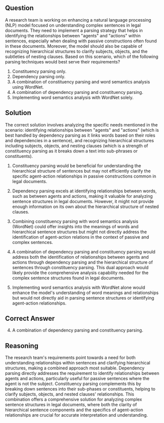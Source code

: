 ## Question
A research team is working on enhancing a natural language processing (NLP) model focused on understanding complex sentences in legal documents. They need to implement a parsing strategy that helps in identifying the relationships between "agents" and "actions" within sentences, especially when dealing with passive constructions often found in these documents. Moreover, the model should also be capable of recognizing hierarchical structures to clarify subjects, objects, and the subtleties of nesting clauses. Based on this scenario, which of the following parsing techniques would best serve their requirements?

1. Constituency parsing only.
2. Dependency parsing only.
3. A combination of constituency parsing and word semantics analysis using WordNet.
4. A combination of dependency parsing and constituency parsing.
5. Implementing word semantics analysis with WordNet solely.

## Solution
The correct solution involves analyzing the specific needs mentioned in the scenario: identifying relationships between "agents" and "actions" (which is best handled by dependency parsing as it links words based on their roles and dependencies in a sentence), and recognizing hierarchical structures including subjects, objects, and nesting clauses (which is a strength of constituency parsing as it breaks down a text into sub-phrases or constituents).

1. Constituency parsing would be beneficial for understanding the hierarchical structure of sentences but may not efficiently clarify the specific agent-action relationships in passive constructions common in legal documents.
   
2. Dependency parsing excels at identifying relationships between words, such as between agents and actions, making it valuable for analyzing sentence structures in legal documents. However, it might not provide enough information on its own about the hierarchical structure of nested clauses.

3. Combining constituency parsing with word semantics analysis (WordNet) could offer insights into the meanings of words and hierarchical sentence structures but might not directly address the identification of agent-action relations in the context of passive and complex sentences.

4. A combination of dependency parsing and constituency parsing would address both the identification of relationships between agents and actions through dependency parsing and the hierarchical structure of sentences through constituency parsing. This dual approach would likely provide the comprehensive analysis capability needed for the complex sentence structures found in legal documents.

5. Implementing word semantics analysis with WordNet alone would enhance the model's understanding of word meanings and relationships but would not directly aid in parsing sentence structures or identifying agent-action relationships.

## Correct Answer
4. A combination of dependency parsing and constituency parsing.

## Reasoning
The research team's requirements point towards a need for both understanding relationships within sentences and clarifying hierarchical structures, making a combined approach most suitable. Dependency parsing directly addresses the requirement to identify relationships between agents and actions, particularly useful for passive sentences where the agent is not the subject. Constituency parsing complements this by breaking down sentences into their sub-phases or constituents, helping to clarify subjects, objects, and nested clauses' relationships. This combination offers a comprehensive solution for analyzing complex sentence structures in legal documents, where both the clarity of hierarchical sentence components and the specifics of agent-action relationships are crucial for accurate interpretation and understanding.